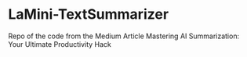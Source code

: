 # LaMini-TextSummarizer
Repo of the code from the Medium Article Mastering AI Summarization: Your Ultimate Productivity Hack
